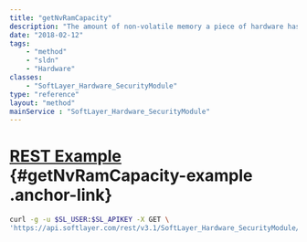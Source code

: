 ```yaml
---
title: "getNvRamCapacity"
description: "The amount of non-volatile memory a piece of hardware has, measured in gigabytes."
date: "2018-02-12"
tags:
    - "method"
    - "sldn"
    - "Hardware"
classes:
    - "SoftLayer_Hardware_SecurityModule"
type: "reference"
layout: "method"
mainService : "SoftLayer_Hardware_SecurityModule"
---
```


# [REST Example](#getNvRamCapacity-example) <a href="/article/rest/"><i class="fas fa-question"></i></a> {#getNvRamCapacity-example .anchor-link} 
```bash
curl -g -u $SL_USER:$SL_APIKEY -X GET \
'https://api.softlayer.com/rest/v3.1/SoftLayer_Hardware_SecurityModule/{SoftLayer_Hardware_SecurityModuleID}/getNvRamCapacity'
```
